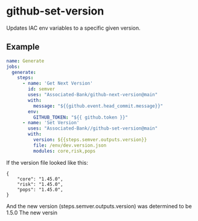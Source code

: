 # github-set-version
Updates IAC env variables to a specific given version.


## Example

```yaml
name: Generate
jobs:
  generate:
    steps:
      - name: 'Get Next Version'
        id: semver
        uses: "Associated-Bank/github-next-version@main"
        with:
          message: "${{github.event.head_commit.message}}"
        env:
          GITHUB_TOKEN: "${{ github.token }}"
      - name: 'Set Version'
        uses: "Associated-Bank//github-set-version@main"
        with:
          version: ${{steps.semver.outputs.version}}
          file: /env/dev.version.json
          modules: core,risk,pops
```

If the version file looked like this:
```
{
    "core": "1.45.0",
    "risk": "1.45.0",
    "pops": "1.45.0",
}
```
And the new version (steps.semver.outputs.version) was determined to be 1.5.0  The new versin
